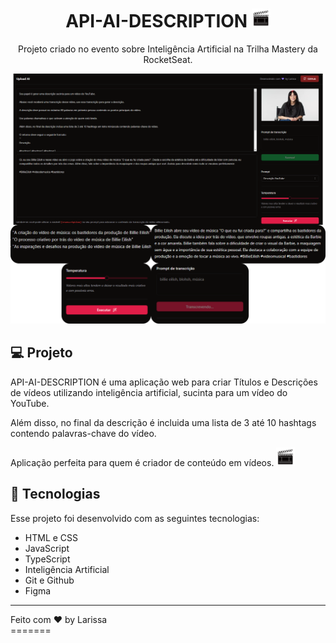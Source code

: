 <h1 align="center"> API-AI-DESCRIPTION <img alt="videopng" src="img-video.png" width="30"></h1>

<p align="center">
Projeto criado no evento sobre Inteligência Artificial na Trilha Mastery da RocketSeat.
</p>



<p align="center">
  <img alt="front-end" src="img-front.png">
</p>

## 💻 Projeto

API-AI-DESCRIPTION é uma aplicação web para criar Títulos e Descrições de vídeos utilizando inteligência artificial, sucinta para um vídeo do YouTube.

Além disso, no final da descrição é incluida uma lista de 3 até 10 hashtags contendo palavras-chave do vídeo. 

Aplicação perfeita para quem é criador de conteúdo em vídeos. <img alt="videopng" src="img-video.png" width="30">


## 🚀 Tecnologias

Esse projeto foi desenvolvido com as seguintes tecnologias:

- HTML e CSS
- JavaScript
- TypeScript
- Inteligência Artificial
- Git e Github
- Figma

------

<footer>Feito com ♥ by Larissa</footer>
=======
